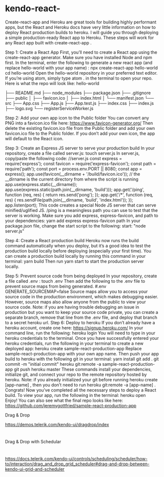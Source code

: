 # kendo-react-

Create-react-app and Heroku are great tools for building highly performant apps, but the React and Heroku docs have very little information on how to deploy React production builds to heroku. I will guide you through deploying a simple production-ready React app to Heroku. These steps will work for any React app built with create-react-app .

Step 1: Create a React App
First, you’ll need to create a React app using the create-react-app generator. Make sure you have installed Node and npm first.
In the terminal, enter the following to generate a new react app (and replace hello-world with your app name) :
npx create-react-app hello-world 
cd hello-world 
Open the hello-world repository in your preferred text editor. If you’re using atom, simply type atom . in the terminal to open your repo. Here is what the repo will look like:
hello-world


├── README.md 
├── node_modules 
├── package.json 
├── .gitignore
├── public
│   ├── favicon.ico
│   ├── index.html
│   └── manifest.json
└── src
    ├── App.css
    ├── App.js
    ├── App.test.js
    ├── index.css
    ├── index.js
    ├── logo.svg
    └── registerServiceWorker.js
    
    
Step 2: Add your own app icon to the Public folder
You can convert any PNG into a favicon.ico file here: https://www.favicon-generator.org/
Then delete the existing favicon.ico file from the Public folder and add your own favicon.ico file to the Public folder. If you don’t add your own icon, the app will default to the React icon.

Step 3: Create an Express JS server to serve your production build
In your repository, create a file called server.js:
touch server.js
In server.js, copy/paste the following code:
//server.js
const express = require('express');
const favicon = require('express-favicon');
const path = require('path');
const port = process.env.PORT || 8080;
const app = express();
app.use(favicon(__dirname + '/build/favicon.ico'));
// the __dirname is the current directory from where the script is running
app.use(express.static(__dirname));
app.use(express.static(path.join(__dirname, 'build')));
app.get('/ping', function (req, res) {
 return res.send('pong');
});
app.get('/*', function (req, res) {
  res.sendFile(path.join(__dirname, 'build', 'index.html'));
});
app.listen(port);
This code creates a special Node JS server that can serve minified/uglified JS. /ping is a meaningless path you can use to test that the server is working.
Make sure you add express, express-favicon, and path to your dependencies:
yarn add express express-favicon path 
In your package.json file, change the start script to the following:
start: "node server.js"

Step 4: Create a React production build
Heroku now runs the build command automatically when you deploy, but it’s a good idea to test the production build locally before deploying (especially your first time).
You can create a production build locally by running this command in your terminal:
yarn build
Then run yarn start to start the production server locally.

Step 5: Prevent source code from being deployed
In your repository, create a file called .env :
touch .env
Then add the following to the .env file to prevent source maps from being generated.
#.env
GENERATE_SOURCEMAP=false
Source maps allow you to access your source code in the production environment, which makes debugging easier. However, source maps also allow anyone from the public to view your source code.
Note: if you are having trouble debugging an issue in production but you want to keep your source code private, you can create a separate branch, remove that line from the .env file, and deploy that branch to a secret heroku url.
Step 6: Deploy to heroku
If you don’t already have a heroku account, create one here: https://signup.heroku.com/
In your command line, run the following:
heroku login 
You will need to type in your heroku credentials to the terminal. Once you have successfully entered your heroku credentials, run the following in your terminal to create a new deployed app:
heroku create sample-react-production-app
Replace sample-react-production-app with your own app name.
Then push your app build to heroku with the following git in your terminal:
yarn install
git add . 
git commit -m "initial commit"
heroku git:remote -a sample-react-production-app
git push heroku master 
These commands install your dependencies, initialize git, and connect your repo to the remote repository hosted by heroku.
Note: if you already initialized your git before running heroku create [app-name] , then you don’t need to run heroku git:remote -a [app-name] .
Congrats! Now you’ve completed all the necessary steps to deploy a React build. To view your app, run the following in the terminal:
heroku open 
Enjoy! You can also see what the final repo looks like here: https://github.com/jeremygottfried/sample-react-production-app


Drag & Drop 

 https://demos.telerik.com/kendo-ui/dragdrop/index
 #
 Drag & Drop with Schedular 
 
 # 
 https://docs.telerik.com/kendo-ui/controls/scheduling/scheduler/how-to/interaction/drag_and_drop_grid_scheduler#drag-and-drop-between-kendo-ui-grid-and-scheduler
 